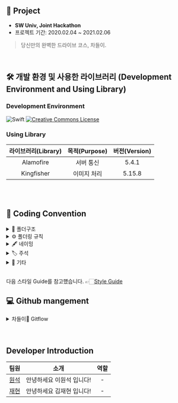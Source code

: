## 🚙 Project

* <b> SW Univ, Joint Hackathon </b>
* 프로젝트 기간: 2020.02.04 ~ 2021.02.06
> 당신만의 완벽한 드라이브 코스, 차들이.


<br>

## 🛠 개발 환경 및 사용한 라이브러리 (Development Environment and Using Library)

### Development Environment

![Swift](https://img.shields.io/badge/Swift-5.0-orange.svg) [![Creative Commons License](https://img.shields.io/badge/license-CC--BY--4.0-blue.svg)](http://creativecommons.org/licenses/by/4.0/) </br> 


### Using Library  
| 라이브러리(Library) | 목적(Purpose) | 버전(Version) |
|:---:|:----------:|:----:|
| Alamofire   | 서버 통신 | 5.4.1 |
| Kingfisher  | 이미지 처리 | 5.15.8 |


<br>
 <br>
 
 ## 📜 Coding Convention 
 <details>
 <summary> 📂 폴더구조 </summary>
 <div markdown="1">       

<br>

**Resources**
* AppDelegate
* SceneDelegate
* Assets.xcassets
* Storyboard
* APIService
    * APIConstant
* Font

**Sources**
* VC
* Class
* Cell
* Model
    * GenericResponse
* Extension
            
**Info.plist**

<br>


<img width="228" alt="Chadri-iOS xcodeproj 2021-02-04 21-41-37" src="https://user-images.githubusercontent.com/42789819/106894097-d3d5e180-6731-11eb-9a45-33ea43f4938e.png">


<br>
 </div>
 </details>
 
 
 <details>
 <summary> ⚙️ 폴더링 규칙 </summary>
 <div markdown="1"> 
 
 <br>
 
 규칙

- 폴더링 한 후 Sources 폴더에 있는 파일들은 각 파일 하위에 자신 스토리보드 이름에 해당하는 폴더를 만들어 관리합니다. 


<img width="233" alt="Chadri-iOS xcodeproj 2021-02-04 21-39-15" src="https://user-images.githubusercontent.com/42789819/106894156-e9e3a200-6731-11eb-8f35-cb2f7d380acb.png">

- 파일 네이밍 시, 접두에 스토리보드이름을 붙여서 네이밍합니다.
    -  (ex. 스토리보드 이름이 Main, Watering이라고 가정했을 때 cell파일 생성 시 MainBlahblahCVC, WateringBlahblahTVC와 같이 네이밍합니다.)
        
👉🏻 [자세히](https://github.com/TeamCherish/Cherish-iOS/wiki/CodingConvention)

 </div>
 </details>



<details>
<summary> 🖋 네이밍 </summary>
<div markdown="1">       

**Class & Struct**

- 클래스/구조체 이름은 **UpperCamelCase**를 사용합니다.

- 클래스 이름에는 접두사를 붙이지 않습니다.

 좋은 예 >

  ```swift
  class ChadriView: UIView
  ```

 나쁜 예 >

  ```swift
  struct chadriCarInfo { }
  ```

**함수 & 변수 & 상수**

- 함수와 변수에는 **lowerCamelCase**를 사용합니다.

- 버튼명에는 **Btn 약자**를 사용합니다.

- 모든 IBOutlet에는 해당 클래스명을 뒤에 붙입니다. 
    - ~~ImageView, ~~Label, ~~TextField와 같이 속성값을 붙여줍니다.


 좋은 예 >

  ```swift
  @IBOutlet weak var wateringBtn: UIButton!
  @IBOutlet weak var chadriMainView: UIView!
  @IBOutlet weak var chadriTableView: UITableView!
  ```

 나쁜 예 >

  ```swift
  @IBOutlet weak var ScrollView: UIScrollView!
  @IBOutlet weak var chadricollectionview: UICollectionView!
  @IBOutlet weak var tagcollectionview: UICollectionView!
  @IBOutlet weak var tableview: UITableView!
  ```

</div>
</details>
 
 
 
 <details>
 <summary> 🏷 주석 </summary>
 <div markdown="1">       
 
 - `// MARK:` 를 사용해서 연관된 코드를 구분짓습니다.
 - `///` 를 사용해서 문서화에 사용되는 주석을 남깁니다. (ex. /// 사용자 프로필을 그려주는 뷰)
 <br>

 </div>
 </details>


<details>
<summary> 📎 기타 </summary>
<div markdown="1">       

- viewDidLoad() 내에는 **Function만 위치**시킵니다.
- 중복되는 부분들은 +Extension.swift로 만들어 활용합니다.
- 메인컬러와 같이 자주 쓰이는 컬러들은 Asset에 Color Set을 만들어서 사용합니다.
- , 뒤에 반드시 띄어쓰기를 합니다.
- 함수끼리 1줄 개행합니다.
- 중괄호는 아래와 같은 형식으로 사용합니다.
```swift
if (condition){

  Statements
  /*
  ...
  */
  
}
```
</div>
</details>
 
 
<br>

 다음 스타일 Guide를 참고헀습니다. 👉🏻[Style Guide](https://github.com/StyleShare/swift-style-guide)


## 💻 Github mangement

<details>
<summary> 차들이🚙 Gitflow </summary>
<div markdown="1">       


- main 브랜치

 메인(main): 메인 브랜치

 기능(차들이 뷰이름): 기능별 (뷰별) 로컬 브랜치 

- 커밋 메세지는 다른 사람들이 봐도 이해할 수 있게 써주세요.

- 풀리퀘스트를 통해 코드 리뷰를 해보아요.

<br>

```
- Main
   ├── chadriMainView(각 Local Branch)
   ├── chadriCourseMakingView    
   └── chadriMyPageView
```

<br>

**각자 자신이 맡은 기능 구현에 성공시! 브랜치 다 쓰고 병합하는 방법**

- 브랜치 만듦

```bash
git branch 기능(or 뷰)이름
```

- 원격 저장소에 로컬 브랜치 push

```bash
git push --set-upstream origin 브랜치이름(뷰이름)
```
```bash
git push -u origin 브랜치이름(뷰이름)
```


- 브랜치 전환

```bash
git checkout 뷰이름
```

- 코드 변경 (현재 **뷰이름** 브랜치)

```bash
git add .
git commit -m "커밋 메세지" origin 뷰이름
```

- 푸시 (현재 **뷰이름** 브랜치)

```bash
git push origin 뷰이름 브랜치
```

- 뷰이름 브랜치에서 할 일 다 했으면 **main** 브랜치로 전환

```bash
git checkout main
```

- 머지 (현재 **main** 브랜치)

```bash
git merge 뷰이름
```

- 다 쓴 브랜치 삭제 (local) (현재 **main** 브랜치)

```bash
git branch -d 뷰이름
```

- 다 쓴 브랜치 삭제 (remote) (현재 **main** 브랜치)

```bash
git push origin :뷰이름
```

- main pull (현재 **main** 브랜치)

```bash
git pull or git pull origin main
```

- main push (현재 **main** 브랜치)

```bash
git push or git push origin main
```
</div>
</details>
  

<br>
<br>
 

## Developer Introduction


| 팀원  | 소개 |역할 |
|:---:|:-------:|:---------------:|
| [원석](https://github.com/snowedev) | 안녕하세요 이원석 입니다!  | - |
| [재현](https://github.com/tjvm0877) | 안녕하세요 김재현 입니다!  | - |


<br>
<br>


